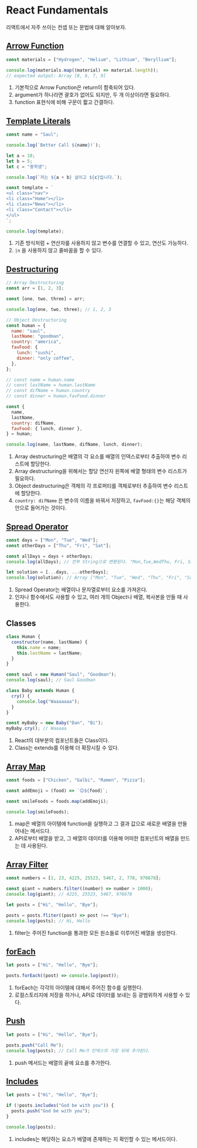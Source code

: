 # React Fundamentals

리액트에서 자주 쓰이는 컨셉 또는 문법에 대해 알아보자.

## [Arrow Function](https://developer.mozilla.org/ko/docs/Web/JavaScript/Reference/Functions/%EC%95%A0%EB%A1%9C%EC%9A%B0_%ED%8E%91%EC%85%98)

```js
const materials = ["Hydrogen", "Helium", "Lithium", "Beryllium"];

console.log(materials.map((material) => material.length));
// expected output: Array [8, 6, 7, 9]
```

1. 기본적으로 Arrow Function은 return이 함축되어 있다.
2. argument가 하나라면 괄호가 없어도 되지만, 두 개 이상이라면 필요하다.
3. function 표현식에 비해 구문이 짧고 간결하다.

## [Template Literals](https://developer.mozilla.org/ko/docs/Web/JavaScript/Reference/Template_literals)

```js
const name = "Saul";

console.log(`Better Call ${name}!`);

let a = 10;
let b = 5;
let c = "중학생";

console.log(`저는 ${a + b} 살이고 ${c}입니다.`);

const template = `
<ul class="nav">
<li class="Home"></li>
<li class="News"></li>
<li class="Contact"></li>
</ul>
`;

console.log(template);
```

1. 기존 방식처럼 + 연산자를 사용하지 않고 변수를 연결할 수 있고, 연산도 가능하다.
2. `|n` 을 사용하지 않고 줄바꿈을 할 수 있다.

## [Destructuring](https://developer.mozilla.org/ko/docs/Web/JavaScript/Reference/Operators/Destructuring_assignment)

```js
// Array Destructuring
const arr = [1, 2, 3];

const [one, two, three] = arr;

console.log(one, two, three); // 1, 2, 3

// Object Destructuring
const human = {
  name: "saul",
  lastName: "goodman",
  country: "america",
  favFood: {
    lunch: "sushi",
    dinner: "only coffee",
  },
};

// const name = human.name
// const lastName = human.lastName
// const difName = human.country
// const dinner = human.favFood.dinner

const {
  name,
  lastName,
  country: difName,
  favFood: { lunch, dinner },
} = human;

console.log(name, lastName, difName, lunch, dinner);
```

1. Array destructuring은 배열의 각 요소를 배열의 인덱스로부터 추출하여 변수 리스트에 할당한다.
1. Array destructuring을 위해서는 할당 연산자 왼쪽에 배열 형태의 변수 리스트가 필요하다.
1. Object destructuring은 객체의 각 프로퍼티를 객체로부터 추출하여 변수 리스트에 할당한다.
1. `country: difName` 은 변수의 이름을 바꿔서 저장하고, `favFood:{}`는 해당 객체의 안으로 들어가는 것이다.

## [Spread Operator](https://developer.mozilla.org/ko/docs/Web/JavaScript/Reference/Operators/Spread_syntax)

```js
const days = ["Mon", "Tue", "Wed"];
const otherDays = ["Thu", "Fri", "Sat"];

const allDays = days + otherDays;
console.log(allDays); // 전부 String으로 변환된다. "Mon,Tue,WedThu, Fri, Sat"

let solution = [...days, ...otherDays];
console.log(solution); // Array ["Mon", "Tue", "Wed", "Thu", "Fri", "Sat"]
```

1. Spread Operator는 배열이나 문자열로부터 요소를 가져온다.
1. 인자나 함수에서도 사용할 수 있고, 여러 개의 Object나 배열, 복사본을 만들 때 사용한다.

## Classes

```js
class Human {
  constructor(name, lastName) {
    this.name = name;
    this.lastName = lastName;
  }
}

const saul = new Human("Saul", "Goodman");
console.log(saul); // Saul Goodman

class Baby extends Human {
  cry() {
    console.log("Waaaaaaa");
  }
}

const myBaby = new Baby("Dan", "Bi");
myBaby.cry(); // Waaaaa
```

1. React의 대부분의 컴포넌트들은 Class이다.
1. Class는 extends를 이용해 더 확장시킬 수 있다.

## [Array Map](https://developer.mozilla.org/ko/docs/Web/JavaScript/Reference/Global_Objects/Array/map)

```js
const foods = ["Chicken", "Galbi", "Ramen", "Pizza"];

const addEmoji = (food) => `😊${food}`;

const smileFoods = foods.map(addEmoji);

console.log(smileFoods);
```

1. map은 배열의 아이템에 function을 실행하고 그 결과 값으로 새로운 배열을 만들어내는 메서드다.
1. API로부터 배열을 받고, 그 배열의 데이터를 이용해 어떠한 컴포넌트의 배열을 만드는 데 사용된다.

## [Array Filter](https://developer.mozilla.org/ko/docs/Web/JavaScript/Reference/Global_Objects/Array/filter)

```js
const numbers = [1, 23, 4225, 25523, 5467, 2, 778, 976678];

const giant = numbers.filter((number) => number > 1000);
console.log(giant); // 4225, 25523, 5467, 976678

let posts = ["Hi", "Hello", "Bye"];

posts = posts.fliter((post) => post !== "Bye");
console.log(posts); // Hi, Hello
```

1. filter는 주어진 function을 통과한 모든 원소들로 이루어진 배열을 생성한다.

## [forEach](https://developer.mozilla.org/ko/docs/Web/JavaScript/Reference/Global_Objects/Array/forEach)

```js
let posts = ["Hi", "Hello", "Bye"];

posts.forEach((post) => console.log(post));
```

1. forEach는 각각의 아이템에 대해서 주어진 함수를 실행한다.
1. 로컬스토리지에 저장을 하거나, API로 데이터를 보내는 등 광범위하게 사용할 수 있다.

## [Push](https://developer.mozilla.org/ko/docs/Web/JavaScript/Reference/Global_Objects/Array/push)

```js
let posts = ["Hi", "Hello", "Bye"];

posts.push("Call Me");
console.log(posts); // Call Me가 인덱스의 가장 뒤에 추가된다.
```

1. push 메서드는 배열의 끝에 요소를 추가한다.

## [Includes](https://developer.mozilla.org/ko/docs/Web/JavaScript/Reference/Global_Objects/Array/includes)

```js
let posts = ["Hi", "Hello", "Bye"];

if (!posts.includes("God be with you")) {
  posts.push("God be with you");
}

console.log(posts);
```

1. includes는 해당하는 요소가 배열에 존재하는 지 확인할 수 있는 메서드이다.
